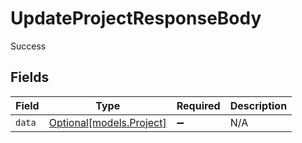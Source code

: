 # UpdateProjectResponseBody

Success


## Fields

| Field                                            | Type                                             | Required                                         | Description                                      |
| ------------------------------------------------ | ------------------------------------------------ | ------------------------------------------------ | ------------------------------------------------ |
| `data`                                           | [Optional[models.Project]](../models/project.md) | :heavy_minus_sign:                               | N/A                                              |